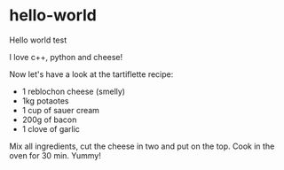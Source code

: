 # hello-world
Hello world test

I love c++, python and cheese!

Now let's have a look at the tartiflette recipe:
- 1 reblochon cheese (smelly)
- 1kg potaotes
- 1 cup of sauer cream
- 200g of bacon
- 1 clove of garlic

Mix all ingredients, cut the cheese in two and put on the top. Cook in the oven for 30 min. Yummy!
